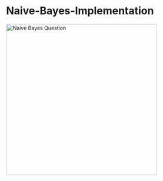 # Naive-Bayes-Implementation


<img width="410" alt="Naive Bayes Question" src="https://user-images.githubusercontent.com/17102533/148580062-03311888-a278-40ee-bf41-cead7aa842b9.PNG">
